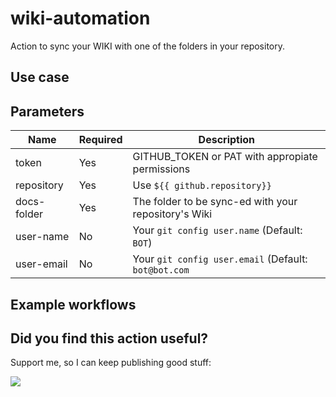 # wiki-automation

Action to sync your WIKI with one of the folders in your repository.

## Use case

## Parameters

| Name | Required | Description |
| ---  | ---      | ---         |
| token | Yes | GITHUB_TOKEN or PAT with appropiate permissions |
| repository | Yes | Use `${{ github.repository}}` |
| docs-folder | Yes | The folder to be sync-ed with your repository's Wiki |
| user-name | No | Your `git config user.name` (Default: `BOT`) |
| user-email | No | Your `git config user.email` (Default: `bot@bot.com` |

## Example workflows


## Did you find this action useful?

Support me, so I can keep publishing good stuff:

[![](https://img.shields.io/static/v1?label=Sponsor&message=%E2%9D%A4&logo=GitHub&color=%23fe8e86)](https://github.com/sponsors/victor-public)
